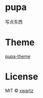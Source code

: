 # pupa
写点东西

# Theme
[pupa-theme](https://github.com/xwartz/pupa-theme)

# License
MIT © [xwartz](https://github.com/xwartz)
